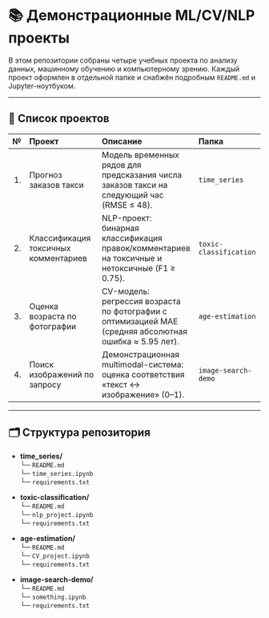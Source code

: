 # 📚 Демонстрационные ML/CV/NLP проекты

В этом репозитории собраны четыре учебных проекта по анализу данных, машинному обучению и компьютерному зрению. Каждый проект оформлен в отдельной папке и снабжён подробным `README.md` и Jupyter-ноутбуком.

---

## 🚀 Список проектов

| №  | Проект                                            | Описание                                                                                               | Папка                          |
|---:|:--------------------------------------------------|:-------------------------------------------------------------------------------------------------------|:-------------------------------|
| 1. | Прогноз заказов такси                             | Модель временных рядов для предсказания числа заказов такси на следующий час (RMSE ≤ 48).              | `time_series`                  |
| 2. | Классификация токсичных комментариев              | NLP-проект: бинарная классификация правок/комментариев на токсичные и нетоксичные (F1 ≥ 0.75).          | `toxic-classification`         |
| 3. | Оценка возраста по фотографии                     | CV-модель: регрессия возраста по фотографии с оптимизацией MAE (средняя абсолютная ошибка ≈ 5.95 лет). | `age-estimation`               |
| 4. | Поиск изображений по запросу                      | Демонстрационная multimodal-система: оценка соответствия «текст ↔ изображение» (0–1).                   | `image-search-demo`            |

---

## 🗂️ Структура репозитория

- **time_series/**  
  └─ `README.md`  
  └─ `time_series.ipynb`  
  └─ `requirements.txt`

- **toxic-classification/**  
  └─ `README.md`  
  └─ `nlp_project.ipynb`  
  └─ `requirements.txt`

- **age-estimation/**  
  └─ `README.md`  
  └─ `CV_project.ipynb`  
  └─ `requirements.txt`

- **image-search-demo/**  
  └─ `README.md`  
  └─ `something.ipynb`  
  └─ `requirements.txt`
